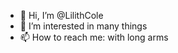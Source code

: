 - 👋 Hi, I’m @LilithCole
- 👀 I’m interested in many things
- 📫 How to reach me: with long arms

<!---
LilithCole/LilithCole is a ✨ special ✨ repository because its `README.md` (this file) appears on your GitHub profile.
You can click the Preview link to take a look at your changes.
--->
